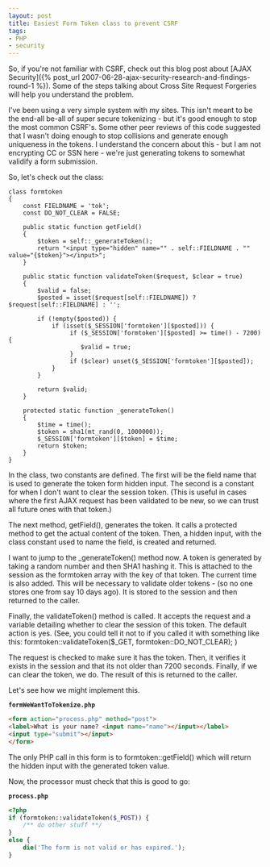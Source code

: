 ```yaml
---
layout: post
title: Easiest Form Token class to prevent CSRF
tags:
- PHP
- security
---
```

So, if you're not familiar with CSRF, check out this blog post about [AJAX Security]({% post_url 2007-06-28-ajax-security-research-and-findings-round-1 %}).  Some of the steps talking about Cross Site Request Forgeries will help you understand the problem.

I've been using a very simple system with my sites.  This isn't meant to be the end-all be-all of super secure tokenizing - but it's good enough to stop the most common CSRF's.  Some other peer reviews of this code suggested that I wasn't doing enough to stop collisions and generate enough uniqueness in the tokens.  I understand the concern about this - but I am not encrypting CC or SSN here - we're just generating tokens to somewhat validify a form submission.

So, let's check out the class:

```php?start_inline=1
class formtoken
{
    const FIELDNAME = 'tok';
    const DO_NOT_CLEAR = FALSE;

    public static function getField()
    {
        $token = self::_generateToken();
        return "<input type="hidden" name="" . self::FIELDNAME . "" value="{$token}"></input>";
    }

    public static function validateToken($request, $clear = true)
    {
        $valid = false;
        $posted = isset($request[self::FIELDNAME]) ? $request[self::FIELDNAME] : '';

        if (!empty($posted)) {
            if (isset($_SESSION['formtoken'][$posted])) {
                 if ($_SESSION['formtoken'][$posted] >= time() - 7200) {
                    $valid = true;
                 }
                 if ($clear) unset($_SESSION['formtoken'][$posted]);
            }
        }

        return $valid;
    }

    protected static function _generateToken()
    {
        $time = time();
        $token = sha1(mt_rand(0, 1000000));
        $_SESSION['formtoken'][$token] = $time;
        return $token;
    }
}
```

In the class, two constants are defined.  The first will be the field name that is used to generate the token form hidden input.  The second is a constant for when I don't want to clear the session token.  (This is useful in cases where the first AJAX request has been validated to be new, so we can trust all future ones with that token.)

The next method, getField(), generates the token.  It calls a protected method to get the actual content of the token.  Then, a hidden input, with the class constant used to name the field, is created and returned.

I want to jump to the _generateToken() method now.  A token is generated by taking a random number and then SHA1 hashing it.  This is attached to the session as the formtoken array with the key of that token.  The current time is also added.  This will be necessary to validate older tokens - (so no one stores one from say 10 days ago).  It is stored to the session and then returned to the caller.

Finally, the validateToken() method is called.  It accepts the request and a variable detailing whether to clear the session of this token.  The default action is yes.  (See, you could tell it not to if you called it with something like this: formtoken::validateToken($_GET, formtoken::DO_NOT_CLEAR); )

The request is checked to make sure it has the token.  Then, it verifies it exists in the session and that its not older than 7200 seconds.  Finally, if we can clear the token, we do.  The result of this is returned to the caller.

Let's see how we might implement this.

**`formWeWantToTokenize.php`**
```html
<form action="process.php" method="post">
<label>What is your name? <input name="name"></input></label>
<input type="submit"></input>
</form>
```

The only PHP call in this form is to formtoken::getField() which will return the hidden input with the generated token value.

Now, the processor must check that this is good to go:

**`process.php`**
```php
<?php
if (formtoken::validateToken($_POST)) {
    /** do other stuff **/
}
else {
    die('The form is not valid or has expired.');
}
```
